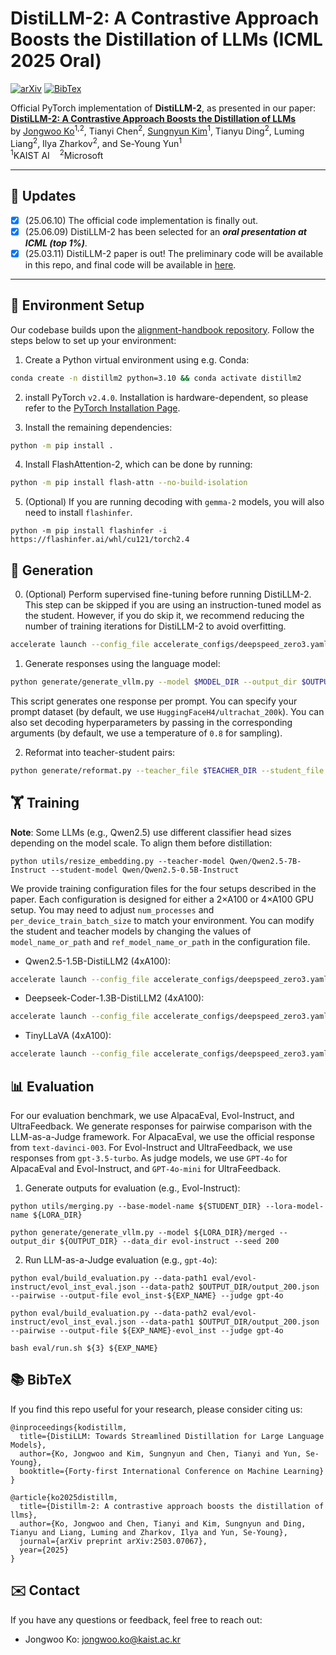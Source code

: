 # DistiLLM-2: A Contrastive Approach Boosts the Distillation of LLMs (ICML 2025 Oral)

[![arXiv](https://img.shields.io/badge/Paper-arXiv:2503.07067-Green)](https://arxiv.org/abs/2503.07067)  [![BibTex](https://img.shields.io/badge/Paper-BibTex-yellow)](#bibtex)

Official PyTorch implementation of **DistiLLM-2**, as presented in our paper:  
[**DistiLLM-2: A Contrastive Approach Boosts the Distillation of LLMs**](https://arxiv.org/abs/2503.07067)  
by [Jongwoo Ko](https://sites.google.com/view/jongwooko)<sup>1,2</sup>, Tianyi Chen<sup>2</sup>, [Sungnyun Kim](https://sungnyunkim.notion.site/Sungnyun-Kim-4770a0182c47469ebdcd357cde97bd32)<sup>1</sup>, Tianyu Ding<sup>2</sup>, Luming Liang<sup>2</sup>, Ilya Zharkov<sup>2</sup>, and Se-Young Yun<sup>1</sup>  
<sup>1</sup>KAIST AI &nbsp;&nbsp; <sup>2</sup>Microsoft

---

## 🚀 Updates
- [x] (25.06.10) The official code implementation is finally out.
- [x] (25.06.09) DistiLLM-2 has been selected for an ***oral presentation at ICML (_top 1%_)***.
- [x] (25.03.11) DistiLLM-2 paper is out! The preliminary code will be available in this repo, and final code will be available in [here](https://github.com/jongwooko/distillm-2).

--- 

## 🔧 Environment Setup

Our codebase builds upon the [alignment-handbook repository](https://github.com/huggingface/alignment-handbook). Follow the steps below to set up your environment:

1. Create a Python virtual environment using e.g. Conda:
```bash
conda create -n distillm2 python=3.10 && conda activate distillm2
```

2. install PyTorch `v2.4.0`. Installation is hardware-dependent, so please refer to the [PyTorch Installation Page](https://pytorch.org/get-started/locally/). 

3. Install the remaining dependencies:
```bash
python -m pip install .
```

4. Install FlashAttention-2, which can be done by running:

```bash
python -m pip install flash-attn --no-build-isolation
```

5. (Optional) If you are running decoding with `gemma-2` models, you will also need to install `flashinfer`.

```shell
python -m pip install flashinfer -i https://flashinfer.ai/whl/cu121/torch2.4
```

## 🚀 Generation

0. (Optional) Perform supervised fine-tuning before running DistiLLM-2. This step can be skipped if you are using an instruction-tuned model as the student. However, if you do skip it, we recommend reducing the number of training iterations for DistiLLM-2 to avoid overfitting.
```bash
accelerate launch --config_file accelerate_configs/deepspeed_zero3.yaml --num_processes=4 src/run_sft.py training_configs/qwen2.5-1.5b-sft.yaml
```

1. Generate responses using the language model:

```bash
python generate/generate_vllm.py --model $MODEL_DIR --output_dir $OUTPUT_DIR --seed $SEED
```

This script generates one response per prompt. You can specify your prompt dataset (by default, we use `HuggingFaceH4/ultrachat_200k`). You can also set decoding hyperparameters by passing in the corresponding arguments (by default, we use a temperature of `0.8` for sampling).

2. Reformat into teacher-student pairs:

```bash
python generate/reformat.py --teacher_file $TEACHER_DIR --student_file $STUDENT_DIR --output_dir $OUTPUT_DIR
```

## 🏋️ Training

**Note**: Some LLMs (e.g., Qwen2.5) use different classifier head sizes depending on the model scale. To align them before distillation:
```Shell
python utils/resize_embedding.py --teacher-model Qwen/Qwen2.5-7B-Instruct --student-model Qwen/Qwen2.5-0.5B-Instruct
```

We provide training configuration files for the four setups described in the paper. Each configuration is designed for either a 2×A100 or 4×A100 GPU setup. You may need to adjust `num_processes` and `per_device_train_batch_size` to match your environment.
You can modify the student and teacher models by changing the values of `model_name_or_path` and `ref_model_name_or_path` in the configuration file.

* Qwen2.5-1.5B-DistiLLM2 (4xA100):
```bash
accelerate launch --config_file accelerate_configs/deepspeed_zero3.yaml --num_processes=4 src/run_distillm.py training_configs/qwen2.5-1.5b-distillm2.yaml
```

* Deepseek-Coder-1.3B-DistiLLM2 (4xA100):
```bash
accelerate launch --config_file accelerate_configs/deepspeed_zero3.yaml --num_processes=4 src/run_distillm.py training_configs/deepseek-coder-1.3b-distillm2.yaml
```

* TinyLLaVA (4xA100):
```bash
accelerate launch --config_file accelerate_configs/deepspeed_zero3.yaml --num_processes=4 src/run_distivlm.py training_configs/vlm.yaml
```

## 📊 Evaluation

For our evaluation benchmark, we use AlpacaEval, Evol-Instruct, and UltraFeedback. We generate responses for pairwise comparison with the LLM-as-a-Judge framework. For AlpacaEval, we use the official response from `text-davinci-003`. For Evol-Instruct and UltraFeedback, we use responses from `gpt-3.5-turbo`. As judge models, we use `GPT-4o` for AlpacaEval and Evol-Instruct, and `GPT-4o-mini` for UltraFeedback.

1. Generate outputs for evaluation (e.g., Evol-Instruct):

```shell
python utils/merging.py --base-model-name ${STUDENT_DIR} --lora-model-name ${LORA_DIR}

python generate/generate_vllm.py --model ${LORA_DIR}/merged --output_dir ${OUTPUT_DIR} --data_dir evol-instruct --seed 200
```

2. Run LLM-as-a-Judge evaluation (e.g., `gpt-4o`): 

```shell
python eval/build_evaluation.py --data-path1 eval/evol-instruct/evol_inst_eval.json --data-path2 $OUTPUT_DIR/output_200.json --pairwise --output-file evol_inst-${EXP_NAME} --judge gpt-4o

python eval/build_evaluation.py --data-path2 eval/evol-instruct/evol_inst_eval.json --data-path1 $OUTPUT_DIR/output_200.json --pairwise --output-file ${EXP_NAME}-evol_inst --judge gpt-4o

bash eval/run.sh ${3} ${EXP_NAME}
```

## 📚 BibTeX
If you find this repo useful for your research, please consider citing us:

```
@inproceedings{kodistillm,
  title={DistiLLM: Towards Streamlined Distillation for Large Language Models},
  author={Ko, Jongwoo and Kim, Sungnyun and Chen, Tianyi and Yun, Se-Young},
  booktitle={Forty-first International Conference on Machine Learning}
}

@article{ko2025distillm,
  title={Distillm-2: A contrastive approach boosts the distillation of llms},
  author={Ko, Jongwoo and Chen, Tianyi and Kim, Sungnyun and Ding, Tianyu and Liang, Luming and Zharkov, Ilya and Yun, Se-Young},
  journal={arXiv preprint arXiv:2503.07067},
  year={2025}
}
```

## ✉️ Contact
If you have any questions or feedback, feel free to reach out:
- Jongwoo Ko: jongwoo.ko@kaist.ac.kr